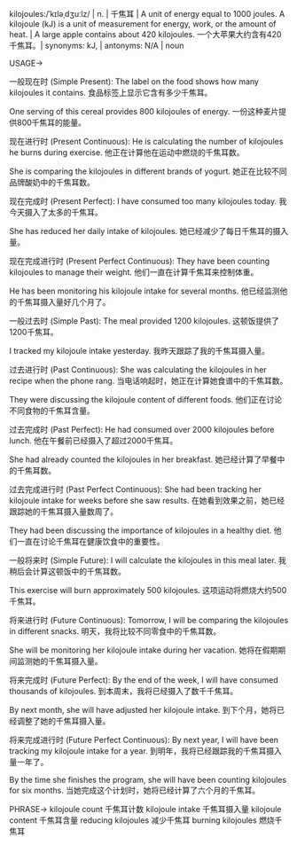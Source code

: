 kilojoules:/ˈkɪləˌdʒuːlz/ | n. | 千焦耳 | A unit of energy equal to 1000 joules.  A kilojoule (kJ) is a unit of measurement for energy, work, or the amount of heat. |  A large apple contains about 420 kilojoules. 一个大苹果大约含有420千焦耳。| synonyms: kJ,  | antonyms: N/A | noun


USAGE->

一般现在时 (Simple Present):
The label on the food shows how many kilojoules it contains.  食品标签上显示它含有多少千焦耳。

One serving of this cereal provides 800 kilojoules of energy.  一份这种麦片提供800千焦耳的能量。


现在进行时 (Present Continuous):
He is calculating the number of kilojoules he burns during exercise. 他正在计算他在运动中燃烧的千焦耳数。

She is comparing the kilojoules in different brands of yogurt.  她正在比较不同品牌酸奶中的千焦耳数。


现在完成时 (Present Perfect):
I have consumed too many kilojoules today. 我今天摄入了太多的千焦耳。

She has reduced her daily intake of kilojoules.  她已经减少了每日千焦耳的摄入量。


现在完成进行时 (Present Perfect Continuous):
They have been counting kilojoules to manage their weight.  他们一直在计算千焦耳来控制体重。

He has been monitoring his kilojoule intake for several months. 他已经监测他的千焦耳摄入量好几个月了。


一般过去时 (Simple Past):
The meal provided 1200 kilojoules. 这顿饭提供了1200千焦耳。

I tracked my kilojoule intake yesterday. 我昨天跟踪了我的千焦耳摄入量。


过去进行时 (Past Continuous):
She was calculating the kilojoules in her recipe when the phone rang.  当电话响起时，她正在计算她食谱中的千焦耳数。

They were discussing the kilojoule content of different foods.  他们正在讨论不同食物的千焦耳含量。


过去完成时 (Past Perfect):
He had consumed over 2000 kilojoules before lunch.  他在午餐前已经摄入了超过2000千焦耳。

She had already counted the kilojoules in her breakfast. 她已经计算了早餐中的千焦耳数。


过去完成进行时 (Past Perfect Continuous):
She had been tracking her kilojoule intake for weeks before she saw results.  在她看到效果之前，她已经跟踪她的千焦耳摄入量数周了。

They had been discussing the importance of kilojoules in a healthy diet.  他们一直在讨论千焦耳在健康饮食中的重要性。


一般将来时 (Simple Future):
I will calculate the kilojoules in this meal later.  我稍后会计算这顿饭中的千焦耳数。

This exercise will burn approximately 500 kilojoules. 这项运动将燃烧大约500千焦耳。


将来进行时 (Future Continuous):
Tomorrow, I will be comparing the kilojoules in different snacks.  明天，我将比较不同零食中的千焦耳数。

She will be monitoring her kilojoule intake during her vacation.  她将在假期期间监测她的千焦耳摄入量。


将来完成时 (Future Perfect):
By the end of the week, I will have consumed thousands of kilojoules.  到本周末，我将已经摄入了数千千焦耳。

By next month, she will have adjusted her kilojoule intake.  到下个月，她将已经调整了她的千焦耳摄入量。


将来完成进行时 (Future Perfect Continuous):
By next year, I will have been tracking my kilojoule intake for a year. 到明年，我将已经跟踪我的千焦耳摄入量一年了。

By the time she finishes the program, she will have been counting kilojoules for six months.  当她完成这个计划时，她将已经计算了六个月的千焦耳。


PHRASE->
kilojoule count 千焦耳计数
kilojoule intake 千焦耳摄入量
kilojoule content 千焦耳含量
reducing kilojoules 减少千焦耳
burning kilojoules 燃烧千焦耳
